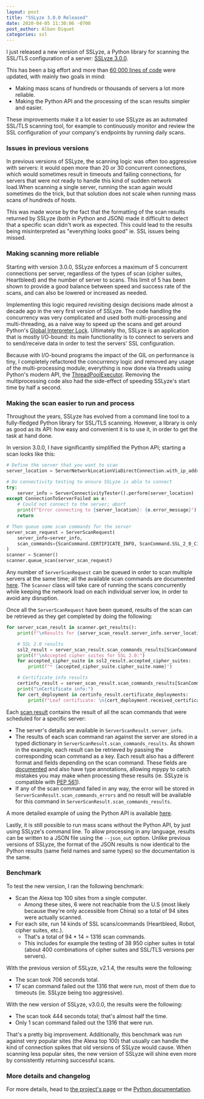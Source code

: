 ```yaml
---
layout: post
title: "SSLyze 3.0.0 Released"
date: 2020-04-05 11:30:06 -0700
post_author: Alban Diquet
categories: ssl
---
```


I just released a new version of SSLyze, a Python library for scanning the SSL/TLS configuration of a server: [SSLyze 3.0.0][sslyze-gh].

This has been a big effort and more than [60 000 lines of code](https://github.com/nabla-c0d3/sslyze/pull/418/files) were updated, with mainly two goals in mind:

* Making mass scans of hundreds or thousands of servers a lot more reliable.
* Making the Python API and the processing of the scan results simpler and easier.

These improvements make it a lot easier to use SSLyze as an automated SSL/TLS scanning tool, for example to continuously monitor and review the SSL configuration of your company's endpoints by running daily scans.

### Issues in previous versions

In previous versions of SSLyze, the scanning logic was often too aggressive with servers: it would open more than 20 or 30 concurrent connections, which would sometimes result in timeouts and failing connections, for servers that were not ready to handle this kind of sudden network load.When scanning a single server, running the scan again would sometimes do the trick, but that solution does not scale when running mass scans of hundreds of hosts.

This was made worse by the fact that the formatting of the scan results returned by SSLyze (both in Python and JSON) made it difficult to detect that a specific scan didn't work as expected. This could lead to the results being misinterpreted as "everything looks good" ie. SSL issues being missed.

### Making scanning more reliable

Starting with version 3.0.0, SSLyze enforces a maximum of 5 concurrent connections per server, regardless of the types of scan (cipher suites, Heartbleed) and the number of server to scans. This limit of 5 has been shown to provide a good balance between speed and success rate of the scans, and can also be lowered or increased as needed.

Implementing this logic required revisiting design decisions made almost a decade ago in the very first version of SSLyze. The code handling the concurrency was very complicated and used both multi-processing and multi-threading, as a naive way to speed up the scans and get around Python's [Global Interpreter Lock](https://realpython.com/python-gil/). Ultimately tho, SSLyze is an application that is mostly I/O-bound: its main functionality is to connect to servers and to send/receive data in order to test the servers' SSL configuration.

Because with I/O-bound programs the impact of the GIL on performance is tiny, I completely refactored the concurrency logic and removed any usage of the multi-processing module; everything is now done via threads using Python's modern API, the [ThreadPoolExecutor](https://docs.python.org/3/library/concurrent.futures.html). Removing the multiprocessing code also had the side-effect of speeding SSLyze's start time by half a second.

### Making the scan easier to run and process

Throughout the years, SSLyze has evolved from a command line tool to a fully-fledged Python library for SSL/TLS scanning. However, a library is only as good as its API: how easy and convenient it is to use it, in order to get the task at hand done.

In version 3.0.0, I have significantly simplified the Python API; starting a scan looks like this:

```python
# Define the server that you want to scan
server_location = ServerNetworkLocationViaDirectConnection.with_ip_address_lookup("www.google.com", 443)

# Do connectivity testing to ensure SSLyze is able to connect
try:
    server_info = ServerConnectivityTester().perform(server_location)
except ConnectionToServerFailed as e:
    # Could not connect to the server; abort
    print(f"Error connecting to {server_location}: {e.error_message}")
    return

# Then queue some scan commands for the server
server_scan_request = ServerScanRequest(
    server_info=server_info,
    scan_commands={ScanCommand.CERTIFICATE_INFO, ScanCommand.SSL_2_0_CIPHER_SUITES},
)
scanner = Scanner()
scanner.queue_scan(server_scan_request)
```

Any number of `ServerScanRequest` can be queued in order to scan multiple servers at the same time; all the available scan commands are documented [here][sslyze-scan-commands-doc]. The `Scanner` class will take care of running the scans concurrently while keeping the network load on each individual server low, in order to avoid any disruption.

Once all the `ServerScanRequest` have been queued, results of the scan can be retrieved as they get completed by doing the following:

```python
for server_scan_result in scanner.get_results():
    print(f"\nResults for {server_scan_result.server_info.server_location.hostname}:")

    # SSL 2.0 results
    ssl2_result = server_scan_result.scan_commands_results[ScanCommand.SSL_2_0_CIPHER_SUITES]
    print(f"\nAccepted cipher suites for SSL 2.0:")
    for accepted_cipher_suite in ssl2_result.accepted_cipher_suites:
        print(f"* {accepted_cipher_suite.cipher_suite.name}")

    # Certificate info results
    certinfo_result = server_scan_result.scan_commands_results[ScanCommand.CERTIFICATE_INFO]
    print("\nCertificate info:")
    for cert_deployment in certinfo_result.certificate_deployments:
        print(f"Leaf certificate: \n{cert_deployment.received_certificate_chain_as_pem[0]}")
```

Each [scan result](https://nabla-c0d3.github.io/sslyze/documentation/running-scan-commands.html#sslyze.ServerScanResult) contains the result of all the scan commands that were scheduled for a specific server:

* The server's details are available in `ServerScanResult.server_info`.
* The results of each scan command ran against the server are stored in a typed dictionary in `ServerScanResult.scan_commands_results`. As shown in the example, each result can be retrieved by passing the corresponding scan command as a key. Each result also has a different format and fields depending on the scan command. These fields are [documented][sslyze-scan-commands-doc] and also have type annotations, allowing mpypy to catch mistakes you may make when processing these results (ie. SSLyze is compatible with [PEP 561](https://mypy.readthedocs.io/en/latest/installed_packages.html#installed-packages)).
* If any of the scan command failed in any way, the error will be stored in `ServerScanResult.scan_commands_errors` and no result will be available for this command in `ServerScanResult.scan_commands_results`.

A more detailed example of using the Python API is available [here](https://github.com/nabla-c0d3/sslyze/blob/master/api_sample.py).

Lastly, it is still possible to run mass scans without the Python API, by just using SSLyze's command line. To allow processing in any language, results can be written to a JSON file using the `--json_out` option. Unlike previous versions of SSLyze, the format of the JSON results is now identical to the Python results (same field names and same types) so the documentation is the same.

### Benchmark

To test the new version, I ran the following benchmark:

* Scan the Alexa top 100 sites from a single computer.
  * Among these sites, 6 were not reachable from the U.S (most likely because they're only accessible from China) so a total of 94 sites were actually scanned.
* For each site, run 14 kinds of SSL scans/commands (Heartbleed, Robot, cipher suites, etc.).
  * That's a total of 94 * 14 = 1316 scan commands.
  * This includes for example the testing of 38 950 cipher suites in total (about 400 combinations of cipher suites and SSL/TLS versions per servers).

With the previous version of SSLyze, v2.1.4, the results were the following:

* The scan took 706 seconds total.
* 17 scan command failed out the 1316 that were run, most of them due to timeouts (ie. SSLyze being too aggressive).

With the new version of SSLyze, v3.0.0, the results were the following:

* The scan took 444 seconds total; that's almost half the time.
* Only 1 scan command failed out the 1316 that were run.

That's a pretty big improvement. Additionally, this benchmark was run against very popular sites (the Alexa top 100) that usually can handle the kind of connection spikes that old versions of SSLyze would cause. When scanning less popular sites, the new version of SSLyze will shine even more by consistently returning successful scans.

### More details and changelog

For more details, head to [the project's page][sslyze-gh] or the [Python documentation][sslyze-documentation].

[nass-gh]: https://github.com/nabla-c0d3/nassl
[sslyze-documentation]: https://nabla-c0d3.github.io/sslyze/documentation/
[sslyze-gh]: https://github.com/nabla-c0d3/sslyze/releases
[sslyze-scan-commands-doc]: https://nabla-c0d3.github.io/sslyze/documentation/available-scan-commands.html#sslyze.ScanCommand
